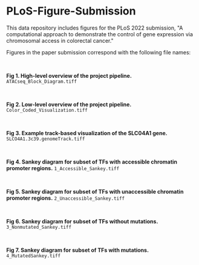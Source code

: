 # PLoS-Figure-Submission
This data repository includes figures for the PLoS 2022 submission, "A computational approach to demonstrate the control of gene
expression via chromosomal access in colorectal cancer."

Figures in the paper submission correspond with the following file names:

<br>

**Fig 1. High-level overview of the project pipeline.**
```ATACseq_Block_Diagram.tiff```
  
<br>
  
**Fig 2. Low-level overview of the project pipeline.**
```Color_Coded_Visualization.tiff```
  
<br>
  
**Fig 3. Example track-based visualization of the SLC04A1 gene.**
```SLCO4A1.3c39.genomeTrack.tiff```
  
<br>
  
**Fig 4. Sankey diagram for subset of TFs with accessible chromatin promoter
regions.**
```1_Accessible_Sankey.tiff```
  
<br>
  
**Fig 5. Sankey diagram for subset of TFs with unaccessible chromatin
promoter regions.**
```2_Unaccessible_Sankey.tiff```
  
<br>
  
**Fig 6. Sankey diagram for subset of TFs without mutations.**
```3_Nonmutated_Sankey.tiff```
  
<br>
  
**Fig 7. Sankey diagram for subset of TFs with mutations.**
```4_MutatedSankey.tiff```
